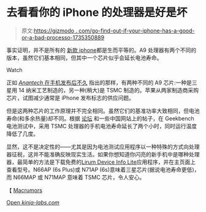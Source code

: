 # 去看看你的 iPhone 的处理器是好是坏

> 原文:[https://gizmodo . com/go-find-out-if-your-iphone-has-a-good-or-a-bad-processo-1735350889](https://gizmodo.com/go-find-out-if-your-iphone-has-a-good-or-a-bad-processo-1735350889)

事实证明，并不是所有的 [新款 iphone](http://reviews.gizmodo.com/iphone-6s-review-a-3d-touch-playground-but-not-much-e-1734182375#_ga=1.169478497.1187679946.1433271270)都是生而平等的。A9 处理器有两个不同的版本，虽然它们基本相同，但其中一个芯片似乎会延长电池寿命。

Watch

正如 [*Anantech* 在手机发布后不久](http://www.macrumors.com/2015/09/28/iphone-6s-a9-samsung-tsmc/) 指出的那样，有两种不同的 A9 芯片:一种是三星用 14 纳米工艺制造的，另一种(稍大)是 TSMC 制造的。苹果从两家制造商采购芯片，试图减少通常是 iPhone 发布标志的供应问题。

但是这两种芯片的工作原理并不完全相同。虽然它们的基准功率大致相同，但电池寿命(和多余热量)却不同。根据 [论坛](http://forums.macrumors.com/threads/which-chip-does-your-6s-6s-have.1922967/) 和一些中国网站上的帖子，在 Geekbench 电池测试中，采用 TSMC 处理器的手机电池寿命延长了两个小时，同时运行温度降低了几度。

显然，这不是决定性的——尤其是因为电池测试应用程序以一种特殊的方式向处理器征税，这并不能准确反映现实生活。如果你想知道你闪亮的新手机中是哪种处理器，最简单的方法是下载免费的[Lirum Device Info Lite](https://itunes.apple.com/us/app/lirum-device-info-lite-system/id591660734?mt=8)应用程序，并在主页面上查看型号。N66AP (6s Plus)或 N71AP (6s)意味着三星芯片(据说电池寿命更低)，而 N66MAP 或 N71MAP 意味着 TSMC 芯片，令人安心。

【 [Macrumors](http://www.macrumors.com/2015/10/07/tsmc-samsung-a9-battery-tests/)

[Open *kinja-labs.com*](http://kinja-labs.com/related-widget/?posts=1715248706,1709837924,1733302791,1733192070,1729441889,1733566635,1733676926,1729656892,1730054334,1733554205,1731300214,1728603145&title=iPhone%20Overdose)